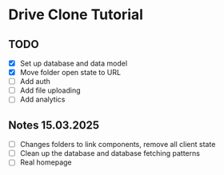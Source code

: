 # Drive Clone Tutorial

## TODO

- [x] Set up database and data model
- [x] Move folder open state to URL
- [ ] Add auth
- [ ] Add file uploading
- [ ] Add analytics

## Notes 15.03.2025

- [ ] Changes folders to link components, remove all client state
- [ ] Clean up the database and database fetching patterns
- [ ] Real homepage

